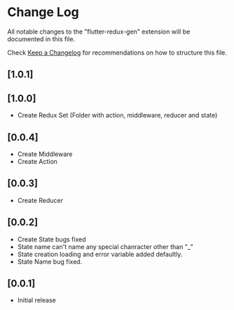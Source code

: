 # Change Log

All notable changes to the "flutter-redux-gen" extension will be documented in this file.

Check [Keep a Changelog](http://keepachangelog.com/) for recommendations on how to structure this file.

## [1.0.1]

## [1.0.0]

- Create Redux Set (Folder with action, middleware, reducer and state)

## [0.0.4]

- Create Middleware
- Create Action

## [0.0.3]

- Create Reducer

## [0.0.2]

- Create State bugs fixed
- State name can't name any special chanracter other than "_"
- State creation loading and error variable added defaultly.
- State Name bug fixed.

## [0.0.1]

- Initial release